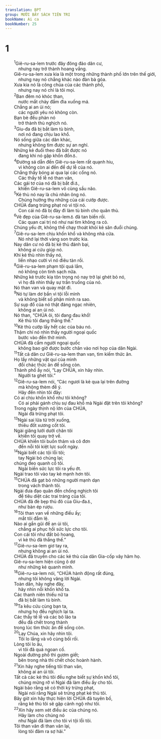 ```yaml
---
translation: BPT
group: MƯỜI BẢY SÁCH TIÊN TRI
bookName: Ai ca 
bookNumber: 25
---
```


<div class="title"><h1>1</h1></div>
<span class="verse ca_1_1">  <sup>1</sup>Giê-ru-sa-lem trước đây đông đảo dân cư,<br/>   nhưng nay trở thành hoang vắng.<br/>  Giê-ru-sa-lem xưa kia là một trong những thành phố lớn trên thế giới,<br/>   nhưng nay nó chẳng khác nào đàn bà góa.<br/>  Xưa kia nó là công chúa của các thành phố,<br/>   nhưng nay nó chỉ là tôi mọi.<br/></span>
<span class="verse ca_1_2">  <sup>2</sup>Ban đêm nó khóc than,<br/>   nước mắt chảy đầm đìa xuống má.<br/>  Chẳng ai an ủi nó;<br/>   các người yêu nó không còn.<br/>  Bạn bè đều phản nó<br/>   trở thành thù nghịch nó.<br/></span>
<span class="verse ca_1_3">  <sup>3</sup>Giu-đa đã bị bắt làm tù binh,<br/>   nơi nó đang chịu lao khổ.<br/>  Nó sống giữa các dân khác,<br/>   nhưng không tìm được sự an nghỉ.<br/>  Những kẻ đuổi theo đã bắt được nó<br/>   đang khi nó gặp khốn đốn<a data-toggle="tooltip" data-placement="bottom" title="Hay “đang khi nó kẹt ở thung lũng hẹp.”">⚓</a>.<br/></span>
<span class="verse ca_1_4">  <sup>4</sup>Đường sá dẫn đến Giê-ru-sa-lem rất quạnh hiu,<br/>   vì không còn ai đến để dự lễ của nó.<br/>  Chẳng thấy bóng ai qua lại các cổng nó.<br/>   Các thầy tế lễ nó than vãn,<br/>  Các gái tơ của nó đã bị bắt đi<a data-toggle="tooltip" data-placement="bottom" title="Câu nầy dựa theo bản cổ Hi-lạp. Bản tiêu chuẩn Hê-bơ-rơ ghi “Các gái tơ nó rầu rĩ.”">⚓</a>,<br/>   khiến Giê-ru-sa-lem vô cùng sầu não.<br/></span>
<span class="verse ca_1_5">  <sup>5</sup>Kẻ thù nó nay là chủ nhân ông nó.<br/>   Chúng hưởng thụ những của cải cướp được.<br/>  CHÚA đang trừng phạt nó vì tội nó.<br/>   Con cái nó đã bị đày đi làm tù binh cho quân thù.<br/></span>
<span class="verse ca_1_6">  <sup>6</sup>Vẻ đẹp của Giê-ru-sa-lem<a data-toggle="tooltip" data-placement="bottom" title="Nguyên văn, “Con gái Xi-ôn.”">⚓</a> đã tan biến rồi.<br/>   Các quan cai trị nó như nai tìm không ra cỏ.<br/>  Chúng yếu ớt, không thể chạy thoát khỏi kẻ săn đuổi chúng.<br/></span>
<span class="verse ca_1_7">  <sup>7</sup>Giê-ru-sa-lem chịu khốn khổ và không nhà cửa.<br/>   Nó nhớ lại thời vàng son trước kia.<br/>  Nay dân cư nó đã bị kẻ thù đánh bại,<br/>   không ai cứu giúp nó.<br/>  Khi kẻ thù nhìn thấy nó,<br/>   liền nhạo cười vì nó điêu tàn rồi.<br/></span>
<span class="verse ca_1_8">  <sup>8</sup>Giê-ru-sa-lem phạm tội quá lắm,<br/>   nó không còn tinh sạch nữa.<br/>  Những kẻ trước kia tôn trọng nó nay trở lại ghét bỏ nó,<br/>   vì họ đã nhìn thấy sự trần truồng của nó.<br/>  Nó than van và quay mặt đi.<br/></span>
<span class="verse ca_1_9">  <sup>9</sup>Nó tự làm dơ bẩn vì tội lỗi mình<br/>   và không biết số phận mình ra sao.<br/>  Sự sụp đổ của nó thật đáng ngạc nhiên,<br/>   không ai an ủi nó.<br/>  Nó than, “CHÚA ôi, tôi đang đau khổ!<br/>   Kẻ thù tôi đang thắng thế.”<br/></span>
<span class="verse ca_1_10">  <sup>10</sup>Kẻ thù cướp lấy hết các của báu nó.<br/>  Thậm chí nó nhìn thấy người ngoại quốc<br/>   bước vào đền thờ mình.<br/>  CHÚA đã cấm người ngoại quốc<br/>   không bao giờ được bước chân vào nơi họp của dân Ngài.<br/></span>
<span class="verse ca_1_11">  <sup>11</sup>Tất cả dân cư Giê-ru-sa-lem than van, tìm kiếm thức ăn.<br/>  Họ lấy những vật quí của mình<br/>   đổi chác thức ăn để sống còn.<br/>  Thành phố ấy nói, “Lạy CHÚA, xin hãy nhìn.<br/>   Người ta ghét tôi.”<br/></span>
<span class="verse ca_1_12">  <sup>12</sup>Giê-ru-sa-lem nói, “Các ngươi là kẻ qua lại trên đường<br/>   mà không thèm để ý.<br/>   Hãy đến nhìn tôi đây:<br/>  Có ai chịu khốn khổ như tôi không?<br/>   Có ai phải gánh chịu sự đau khổ mà Ngài đặt trên tôi không?<br/>  Trong ngày thịnh nộ lớn của CHÚA,<br/>   Ngài đã trừng phạt tôi.<br/></span>
<span class="verse ca_1_13">  <sup>13</sup>Ngài sai lửa từ trời xuống,<br/>   thiêu đốt xương cốt tôi.<br/>  Ngài giăng lưới dưới chân tôi<br/>   khiến tôi quay trở về.<br/>  CHÚA khiến tôi buồn thảm và cô đơn<br/>   đến nỗi tôi kiệt lực suốt ngày.<br/></span>
<span class="verse ca_1_14">  <sup>14</sup>Ngài biết các tội lỗi tôi;<br/>   tay Ngài bó chúng lại;<br/>  chúng đeo quanh cổ tôi.<br/>   Ngài biến sức lực tôi ra yếu ớt.<br/>  Ngài trao tôi vào tay kẻ mạnh hơn tôi.<br/></span>
<span class="verse ca_1_15">  <sup>15</sup>CHÚA đã gạt bỏ những người mạnh dạn<br/>   trong vách thành tôi.<br/>  Ngài đưa đạo quân đến chống nghịch tôi<br/>   để tiêu diệt các trai tráng của tôi.<br/>  CHÚA đã đè bẹp thủ đô của Giu-đa<a data-toggle="tooltip" data-placement="bottom" title="Hay “Giê-ru-sa-lem.” Nguyên văn, “con gái trinh của Giu-đa.”">⚓</a>,<br/>   như bàn ép rượu.<br/></span>
<span class="verse ca_1_16">  <sup>16</sup>Tôi than van về những điều ấy;<br/>   mắt tôi đẫm lệ.<br/>  Nào ai gần gũi để an ủi tôi,<br/>   chẳng ai phục hồi sức lực cho tôi.<br/>  Con cái tôi như đất bỏ hoang,<br/>   vì kẻ thù đã thắng thế.”<br/></span>
<span class="verse ca_1_17">  <sup>17</sup>Giê-ru-sa-lem giơ tay ra,<br/>   nhưng không ai an ủi nó.<br/>  CHÚA đã truyền cho các kẻ thù của dân Gia-cốp vây hãm họ.<br/>  Giê-ru-sa-lem hiện cũng ô dơ<br/>   như những kẻ quanh mình.<br/></span>
<span class="verse ca_1_18">  <sup>18</sup>Giê-ru-sa-lem nói, “CHÚA hành động rất đúng,<br/>   nhưng tôi không vâng lời Ngài.<br/>  Toàn dân, hãy nghe đây,<br/>   hãy nhìn nỗi khốn khổ ta.<br/>  Các thanh niên thiếu nữ ta<br/>   đã bị bắt làm tù binh.<br/></span>
<span class="verse ca_1_19">  <sup>19</sup>Ta kêu cứu cùng bạn ta,<br/>   nhưng họ đều nghịch lại ta.<br/>  Các thầy tế lễ và các bô lão ta<br/>   đều đã chết trong thành<br/>  trong lúc tìm thức ăn để sống còn.<br/></span>
<span class="verse ca_1_20">  <sup>20</sup>Lạy Chúa, xin hãy nhìn tôi.<br/>   Tôi lo lắng và vô cùng bối rối.<br/>  Lòng tôi lo âu,<br/>   vì tôi đã quá ngoan cố.<br/>  Ngoài đường phố thì gươm giết;<br/>   bên trong nhà thì chết chóc hoành hành.<br/></span>
<span class="verse ca_1_21">  <sup>21</sup>Xin hãy nghe tiếng tôi than vãn,<br/>   không ai an ủi tôi.<br/>  Tất cả các kẻ thù tôi đều nghe biết sự khốn khổ tôi,<br/>   chúng mừng rỡ vì Ngài đã làm điều ấy cho tôi.<br/>  Ngài bảo rằng sẽ có thời kỳ trừng phạt,<br/>   Ngài nói rằng Ngài sẽ trừng phạt kẻ thù tôi.<br/>  Bây giờ xin hãy thực hiện lời CHÚA đã tuyên bố,<br/>   rằng kẻ thù tôi sẽ gặp cảnh ngộ như tôi.<br/></span>
<span class="verse ca_1_22">  <sup>22</sup>Xin hãy xem xét điều ác của chúng nó.<br/>   Hãy làm cho chúng nó<br/>   như Ngài đã làm cho tôi vì tội lỗi tôi.<br/>  Tôi than vãn đi than vãn lại,<br/>   lòng tôi đâm ra sợ hãi.”<br/></span>
